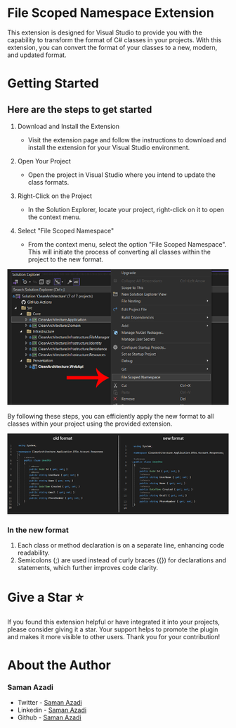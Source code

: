 # File Scoped Namespace Extension

This extension is designed for Visual Studio to provide you with the capability to transform the format of C# classes in your projects. With this extension, you can convert the format of your classes to a new, modern, and updated format.

# Getting Started

## Here are the steps to get started

1. Download and Install the Extension
	- Visit the extension page and follow the instructions to download and install the extension for your Visual Studio environment.

2. Open Your Project
	- Open the project in Visual Studio where you intend to update the class formats.

3. Right-Click on the Project
	- In the Solution Explorer, locate your project, right-click on it to open the context menu.

4. Select "File Scoped Namespace"
	- From the context menu, select the option "File Scoped Namespace". This will initiate the process of converting all classes within the project to the new format.

![Image1](https://raw.githubusercontent.com/samanazadi1996/Sam.FileScopedNamespace/master/Documents/Images/Image1.png)

By following these steps, you can efficiently apply the new format to all classes within your project using the provided extension.

![Image2](https://raw.githubusercontent.com/samanazadi1996/Sam.FileScopedNamespace/master/Documents/Images/Image2.png)

### In the new format

1. Each class or method declaration is on a separate line, enhancing code readability.
2. Semicolons (;) are used instead of curly braces ({}) for declarations and statements, which further improves code clarity.

# Give a Star ⭐️

If you found this extension helpful or have integrated it into your projects, please consider giving it a star. Your support helps to promote the plugin and makes it more visible to other users. Thank you for your contribution!

# About the Author

### Saman Azadi
- Twitter - [Saman Azadi](https://twitter.com/intent/follow?screen_name=saman_azadi_)
- Linkedin - [Saman Azadi](https://www.linkedin.com/in/saman-azadi/)
- Github - [Saman Azadi](https://github.com/samanazadi1996)
